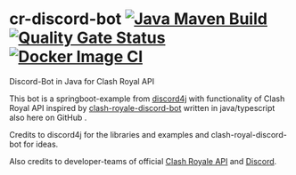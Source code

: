 # cr-discord-bot [![Java Maven Build](https://github.com/theyellow/cr-discord-bot/actions/workflows/maven.yml/badge.svg)](https://github.com/theyellow/cr-discord-bot/actions/workflows/maven.yml) [![Quality Gate Status](https://sonarcloud.io/api/project_badges/measure?project=theyellow_cr-discord-bot&metric=alert_status)](https://sonarcloud.io/summary/new_code?id=theyellow_cr-discord-bot) [![Docker Image CI](https://github.com/theyellow/cr-discord-bot/actions/workflows/docker-image.yml/badge.svg)](https://github.com/theyellow/cr-discord-bot/actions/workflows/docker-image.yml) 
Discord-Bot in Java for Clash Royal API 

This bot is a springboot-example from [discord4j](https://github.com/Discord4J/Discord4J) with functionality of Clash Royal API inspired by [clash-royale-discord-bot](https://github.com/HZooly/clash-royale-discord-bot) written in java/typescript also here on GitHub .  

Credits to discord4j for the libraries and examples and clash-royal-discord-bot for ideas.

Also credits to developer-teams of official [Clash Royale API](https://developer.clashroyale.com/#/documentation) and [Discord](https://discord.com/developers/).
